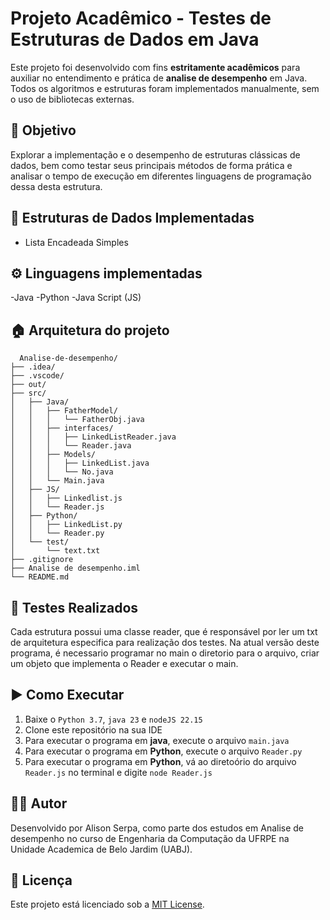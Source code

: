 # Projeto Acadêmico - Testes de Estruturas de Dados em Java

Este projeto foi desenvolvido com fins **estritamente acadêmicos** para auxiliar no entendimento e prática de **analise de desempenho** em Java. Todos os algoritmos e estruturas foram implementados manualmente, sem o uso de bibliotecas externas.

## 📘 Objetivo

Explorar a implementação e o desempenho de estruturas clássicas de dados, bem como testar seus principais métodos de forma prática e analisar o tempo de execução em diferentes linguagens de programação dessa desta estrutura.

## 🧱 Estruturas de Dados Implementadas

- Lista Encadeada Simples

## ⚙️ Linguagens implementadas

-Java
-Python
-Java Script (JS)

## 🏠 Arquitetura do projeto
```
  Analise-de-desempenho/
├── .idea/
├── .vscode/
├── out/
├── src/
│   ├── Java/
│   │   ├── FatherModel/
│   │   │   └── FatherObj.java
│   │   ├── interfaces/
│   │   │   ├── LinkedListReader.java
│   │   │   └── Reader.java
│   │   ├── Models/
│   │   │   ├── LinkedList.java
│   │   │   └── No.java
│   │   └── Main.java
│   ├── JS/
│   │   ├── Linkedlist.js
│   │   └── Reader.js
│   ├── Python/
│   │   ├── LinkedList.py
│   │   └── Reader.py
│   └── test/
│       └── text.txt
├── .gitignore
├── Analise de desempenho.iml
└── README.md

```

## 🧪 Testes Realizados

Cada estrutura possui uma classe reader, que é responsável por ler um txt de arquitetura especifica para realização dos testes.
Na atual versão deste programa, é necessario programar no main o diretorio para o arquivo, criar um objeto que implementa o Reader e executar o main.

## ▶️ Como Executar

1. Baixe o `Python 3.7`, `java 23` e `nodeJS 22.15`
1. Clone este repositório na sua IDE
3. Para executar o programa em **java**, execute o arquivo `main.java`
4. Para executar o programa em **Python**, execute o arquivo `Reader.py`
5. Para executar o programa em **Python**, vá ao diretoório do arquivo `Reader.js` no terminal e digite `node Reader.js`

## 👨‍💻 Autor

Desenvolvido por Alison Serpa, como parte dos estudos em Analise de desempenho no curso de Engenharia da Computação da UFRPE na Unidade Academica de Belo Jardim (UABJ).

## 📄 Licença

Este projeto está licenciado sob a [MIT License](LICENSE).
